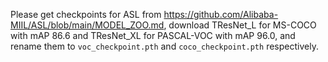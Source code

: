 Please get checkpoints for ASL from https://github.com/Alibaba-MIIL/ASL/blob/main/MODEL_ZOO.md, download TResNet_L for MS-COCO with mAP 86.6 and TResNet_XL for PASCAL-VOC with mAP 96.0, and rename them to `voc_checkpoint.pth` and `coco_checkpoint.pth` respectively.